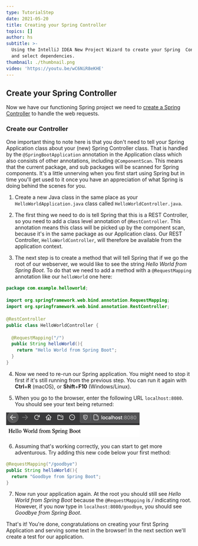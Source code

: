 ```yaml
---
type: TutorialStep
date: 2021-05-20
title: Creating your Spring Controller
topics: []
author: hs
subtitle: >-
  Using the IntelliJ IDEA New Project Wizard to create your Spring  Controller
  and select dependencies.
thumbnail: ./thumbnail.png
video: 'https://youtu.be/wC6NiR8eKHE'
---
```


## Create your Spring Controller
Now we have our functioning Spring project we need to [create a Spring Controller](https://spring.io/guides/gs/serving-web-content/#initial) to handle the web requests.

### Create our Controller
One important thing to note here is that you don't need to tell your Spring Application class about your (new) Spring Controller class. That is handled by the `@SpringBootApplication` annotation in the Application class which also consists of other annotations, including `@ComponentScan`. This means that the current package, and sub packages will be scanned for Spring components. It's a little unnerving when you first start using Spring but in time you'll get used to it once you have an appreciation of what Spring is doing behind the scenes for you.

1) Create a new Java class in the same place as your `HelloWorldApplication.java` class called `HelloWorldController.java`.

2) The first thing we need to do is tell Spring that this is a REST Controller, so you need to add a class level annotation of `@RestController`. This annotation means this class will be picked up by the component scan, because it's in the same package as our Application class. Our REST Controller, `HelloWorldController`, will therefore be available from the application context.

3) The next step is to create a method that will tell Spring that if we go the root of our webserver, we would like to see the string _Hello World from Spring Boot_. To do that we need to add a method with a `@RequestMapping` annotation like our `helloWorld` one here:

```java
package com.example.helloworld;

import org.springframework.web.bind.annotation.RequestMapping;
import org.springframework.web.bind.annotation.RestController;

@RestController
public class HelloWorldController {

  @RequestMapping("/")
  public String helloWorld(){
    return "Hello World from Spring Boot";
  }
}
```

4) Now we need to re-run our Spring application. You might need to stop it first if it's still running from the previous step. You can run it again with **Ctrl**+**R** (macOS), or **Shift**+**F10** (Windows/Linux).

5) When you go to the browser, enter the following URL `localhost:8080`. You should see your text being returned:

![Hello World being displayed in the browser](hello-world-text.png)

6) Assuming that's working correctly, you can start to get more adventurous. Try adding this new code below your first method:

```java
@RequestMapping("/goodbye")
public String helloWorld(){
  return "Goodbye from Spring Boot";
}
```

7) Now run your application again. At the root you should still see _Hello World from Spring Boot_ because the `@RequestMapping` is _/_ indicating root. However, if you now type in `localhost:8080/goodbye`, you should see _Goodbye from Spring Boot_.

That's it! You're done, congratulations on creating your first Spring Application and serving some text in the browser! In the next section we'll create a test for our application.
